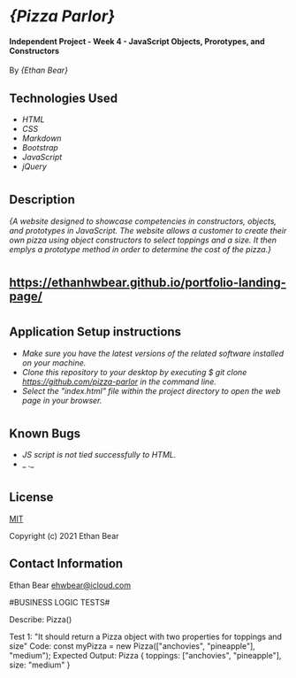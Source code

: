 # _{Pizza Parlor}_

#### Independent Project - Week 4 - JavaScript Objects, Prorotypes, and Constructors

 By *{Ethan Bear}*

## Technologies Used

* _HTML_
* _CSS_
* _Markdown_
* _Bootstrap_
* _JavaScript_
* _jQuery_

#

## Description

_{A website designed to showcase competencies in constructors, objects, and prototypes in JavaScript. The website allows a customer to create their own pizza using object constructors to select toppings and a size. It then emplys a prototype method in order to determine the cost of the pizza.}_

#

## https://ethanhwbear.github.io/portfolio-landing-page/

#

## Application Setup instructions

* _Make sure you have the latest versions of the related software installed on your machine._
* _Clone this repository to your desktop by executing $ git clone https://github.com/pizza-parlor in the command line._
* _Select the "index.html" file within the project directory to open the web page in your browser._

#

## Known Bugs

* _JS script is not tied successfully to HTML._
* _ ._

#

## License

[MIT](https://en.wikipedia.org/wiki/MIT_License)

Copyright (c) 2021 Ethan Bear

## Contact Information

Ethan Bear <a href="mailto:ehwbear@icloud.com">ehwbear@icloud.com</a>

#BUSINESS LOGIC TESTS#

Describe: Pizza()

Test 1: "It should return a Pizza object with two properties for toppings and size"
Code: const myPizza = new Pizza(["anchovies", "pineapple"], "medium");
Expected Output: Pizza { toppings: ["anchovies", "pineapple"], size: "medium" }